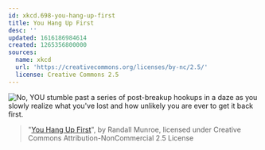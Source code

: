 ```yaml
---
id: xkcd.698-you-hang-up-first
title: You Hang Up First
desc: ''
updated: 1616186984614
created: 1265356800000
sources:
  name: xkcd
  url: 'https://creativecommons.org/licenses/by-nc/2.5/'
  license: Creative Commons 2.5
---
```

![No, YOU stumble past a series of post-breakup hookups in a daze as you slowly realize what you've lost and how unlikely you are ever to get it back first.](https://imgs.xkcd.com/comics/you_hang_up_first.png)
> "[You Hang Up First](https://xkcd.com/698/)", by Randall Munroe, licensed under Creative Commons Attribution-NonCommercial 2.5 License
